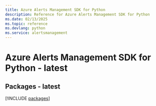 ```yaml
---
title: Azure Alerts Management SDK for Python
description: Reference for Azure Alerts Management SDK for Python
ms.date: 02/13/2025
ms.topic: reference
ms.devlang: python
ms.service: alertsmanagement
---
```

# Azure Alerts Management SDK for Python - latest
## Packages - latest
[!INCLUDE [packages](alerts-management-index.md)]